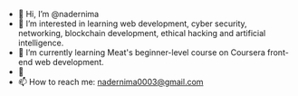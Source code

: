 - 👋 Hi, I’m @nadernima
- 👀 I’m interested in learning web development, cyber security, networking, blockchain development, ethical hacking and artificial intelligence. 
- 🌱 I’m currently learning Meat's beginner-level course on Coursera front-end web development.
- 💞️ 
- 📫 How to reach me: nadernima0003@gmail.com

<!---
nadernima/nadernima is a ✨ special ✨ repository because its `README.md` (this file) appears on your GitHub profile.
You can click the Preview link to take a look at your changes.
--->
